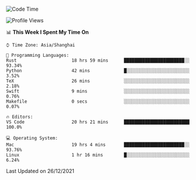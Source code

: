 <!--START_SECTION:waka-->
![Code Time](http://img.shields.io/badge/Code%20Time-856%20hrs-blue)

![Profile Views](http://img.shields.io/badge/Profile%20Views-1-blue)

📊 **This Week I Spent My Time On** 

```text
⌚︎ Time Zone: Asia/Shanghai

💬 Programming Languages: 
Rust                     18 hrs 59 mins      ███████████████████████░░   93.34% 
Python                   42 mins             █░░░░░░░░░░░░░░░░░░░░░░░░   3.52% 
TeX                      26 mins             ░░░░░░░░░░░░░░░░░░░░░░░░░   2.18% 
Swift                    9 mins              ░░░░░░░░░░░░░░░░░░░░░░░░░   0.76% 
Makefile                 0 secs              ░░░░░░░░░░░░░░░░░░░░░░░░░   0.07%

🔥 Editors: 
VS Code                  20 hrs 21 mins      █████████████████████████   100.0%

💻 Operating System: 
Mac                      19 hrs 4 mins       ███████████████████████░░   93.76% 
Linux                    1 hr 16 mins        █░░░░░░░░░░░░░░░░░░░░░░░░   6.24%

```


 Last Updated on 26/12/2021
<!--END_SECTION:waka-->
